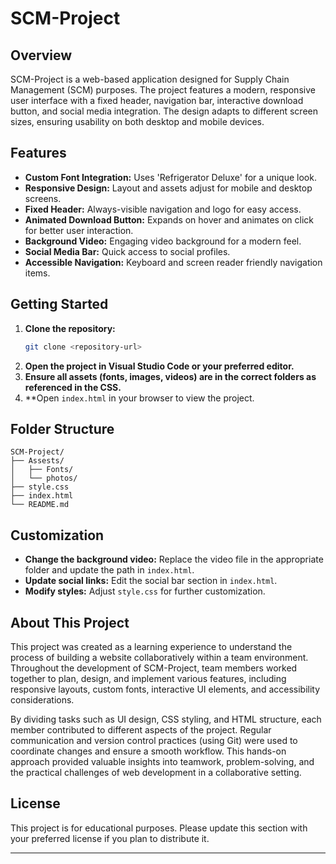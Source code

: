 # SCM-Project

## Overview

SCM-Project is a web-based application designed for Supply Chain Management (SCM) purposes. The project features a modern, responsive user interface with a fixed header, navigation bar, interactive download button, and social media integration. The design adapts to different screen sizes, ensuring usability on both desktop and mobile devices.

## Features

- **Custom Font Integration:** Uses 'Refrigerator Deluxe' for a unique look.
- **Responsive Design:** Layout and assets adjust for mobile and desktop screens.
- **Fixed Header:** Always-visible navigation and logo for easy access.
- **Animated Download Button:** Expands on hover and animates on click for better user interaction.
- **Background Video:** Engaging video background for a modern feel.
- **Social Media Bar:** Quick access to social profiles.
- **Accessible Navigation:** Keyboard and screen reader friendly navigation items.

## Getting Started

1. **Clone the repository:**
   ```sh
   git clone <repository-url>
   ```
2. **Open the project in Visual Studio Code or your preferred editor.**
3. **Ensure all assets (fonts, images, videos) are in the correct folders as referenced in the CSS.**
4. **Open `index.html` in your browser to view the project.

## Folder Structure

```
SCM-Project/
├── Assests/
│   ├── Fonts/
│   └── photos/
├── style.css
├── index.html
└── README.md
```

## Customization

- **Change the background video:** Replace the video file in the appropriate folder and update the path in `index.html`.
- **Update social links:** Edit the social bar section in `index.html`.
- **Modify styles:** Adjust `style.css` for further customization.

## About This Project

This project was created as a learning experience to understand the process of building a website collaboratively within a team environment. Throughout the development of SCM-Project, team members worked together to plan, design, and implement various features, including responsive layouts, custom fonts, interactive UI elements, and accessibility considerations.

By dividing tasks such as UI design, CSS styling, and HTML structure, each member contributed to different aspects of the project. Regular communication and version control practices (using Git) were used to coordinate changes and ensure a smooth workflow. This hands-on approach provided valuable insights into teamwork, problem-solving, and the practical challenges of web development in a collaborative setting.

## License

This project is for educational purposes. Please update this section with your preferred license if you plan to distribute it.

---
```